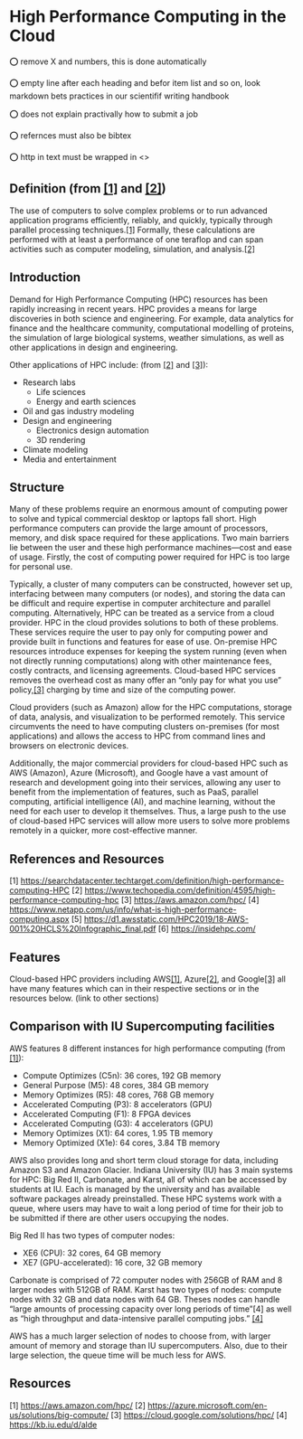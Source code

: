 

# High Performance Computing in the Cloud

:o: remove X and numbers, this is done automatically

:o: empty line after each heading and befor item list and so on, look markdown bets practices in our scientifif writing handbook

:o: does not explain practivally how to submit a job

:o: refernces must also be bibtex

:o: http in text must be wrapped in <>

## Definition (from [[1]](https://searchdatacenter.techtarget.com/definition/high-performance-computing-HPC) and [[2]](https://www.techopedia.com/definition/4595/high-performance-computing-hpc))
The use of computers to solve complex problems or to run advanced application programs efficiently, reliably, and quickly, typically through parallel processing techniques.[[1]](https://searchdatacenter.techtarget.com/definition/high-performance-computing-HPC) Formally, these calculations are performed with at least a performance of one teraflop and can span activities such as computer modeling, simulation, and analysis.[[2]](https://www.techopedia.com/definition/4595/high-performance-computing-hpc)

## Introduction
Demand for High Performance Computing (HPC) resources has been rapidly increasing in recent years. HPC provides a means for large discoveries in both science and engineering. For example, data analytics for finance and the healthcare community, computational modelling of proteins, the simulation of large biological systems, weather simulations, as well as other applications in design and engineering.

Other applications of HPC include: (from [[2]](https://www.techopedia.com/definition/4595/high-performance-computing-hpc) and [[3]](https://aws.amazon.com/hpc/)):
* Research labs
  * Life sciences
  * Energy and earth sciences
* Oil and gas industry modeling
* Design and engineering
  * Electronics design automation
  * 3D rendering
* Climate modeling
* Media and entertainment

## Structure
Many of these problems require an enormous amount of computing power to solve and typical commercial desktop or laptops fall short. High performance computers can provide the large amount of processors, memory, and disk space required for these applications. Two main barriers lie between the user and these high performance machines—cost and ease of usage. Firstly, the cost of computing power required for HPC is too large for personal use.

Typically, a cluster of many computers can be constructed, however set up, interfacing between many computers (or nodes), and storing the data can be difficult and require expertise in computer architecture and parallel computing. Alternatively, HPC can be treated as a service from a cloud provider. HPC in the cloud provides solutions to both of these problems. These services require the user to pay only for computing power and provide built in functions and features for ease of use. On-premise HPC resources introduce expenses for keeping the system running (even when not directly running computations) along with other maintenance fees, costly contracts, and licensing agreements. Cloud-based HPC services removes the overhead cost as many offer an “only pay for what you use” policy,[[3]](https://aws.amazon.com/hpc/) charging by time and size of the computing power.

Cloud providers (such as Amazon) allow for the HPC computations, storage of data, analysis, and visualization to be performed remotely. This service circumvents the need to have computing clusters on-premises (for most applications) and allows the access to HPC from command lines and browsers on electronic devices.

Additionally, the major commercial providers for cloud-based HPC such as AWS (Amazon), Azure (Microsoft), and Google have a vast amount of research and development going into their services, allowing any user to benefit from the implementation of features, such as PaaS, parallel computing, artificial intelligence (AI), and machine learning, without the need for each user to develop it themselves. Thus, a large push to the use of cloud-based HPC services will allow more users to solve more problems remotely in a quicker, more cost-effective manner.

## References and Resources
 [1] <https://searchdatacenter.techtarget.com/definition/high-performance-computing-HPC>
 [2] <https://www.techopedia.com/definition/4595/high-performance-computing-hpc>
 [3] <https://aws.amazon.com/hpc/>
 [4] <https://www.netapp.com/us/info/what-is-high-performance-computing.aspx>
 [5] <https://d1.awsstatic.com/HPC2019/18-AWS-001%20HCLS%20Infographic_final.pdf>
 [6] <https://insidehpc.com/>

## Features
Cloud-based HPC providers including AWS[[1]](https://aws.amazon.com/hpc/), Azure[[2]](https://azure.microsoft.com/en-us/solutions/big-compute/), and Google[[3]](https://cloud.google.com/solutions/hpc/) all have many features which can in their respective sections or in the resources below. (link to other sections)

## Comparison with IU Supercomputing facilities
AWS features 8 different instances for high performance computing (from [[1]](https://aws.amazon.com/hpc/)):
* Compute Optimizes (C5n): 36 cores, 192 GB memory
* General Purpose (M5): 48 cores, 384 GB memory
* Memory Optimizes (R5): 48 cores, 768 GB memory
* Accelerated Computing (P3): 8 accelerators (GPU)
* Accelerated Computing (F1): 8 FPGA devices
* Accelerated Computing (G3): 4 accelerators (GPU)
* Memory Optimizes (X1): 64 cores, 1.95 TB memory
* Memory Optimized (X1e): 64 cores, 3.84 TB memory

AWS also provides long and short term cloud storage for data, including Amazon S3 and Amazon Glacier.
Indiana University (IU) has 3 main systems for HPC: Big Red II, Carbonate, and Karst, all of which can be accessed by students at IU. Each is managed by the university and has available software packages already preinstalled. These HPC systems work with a queue, where users may have to wait a long period of time for their job to be submitted if there are other users occupying the nodes.

Big Red II has two types of computer nodes:
* XE6 (CPU): 32 cores, 64 GB memory
* XE7 (GPU-accelerated): 16 core, 32 GB memory

Carbonate is comprised of 72 computer nodes with 256GB of RAM and 8 larger nodes with 512GB of RAM.
Karst has two types of nodes: compute nodes with 32 GB and data nodes with 64 GB. Theses nodes can handle “large amounts of processing capacity over long periods of time”[4] as well as “high throughput and data-intensive parallel computing jobs.” [[4]](https://kb.iu.edu/d/alde)

AWS has a much larger selection of nodes to choose from, with larger amount of memory and storage than IU supercomputers. Also, due to their large selection, the queue time will be much less for AWS.

## Resources
 [1] <https://aws.amazon.com/hpc/>
 [2] <https://azure.microsoft.com/en-us/solutions/big-compute/>
 [3] <https://cloud.google.com/solutions/hpc/>
 [4] <https://kb.iu.edu/d/alde>
